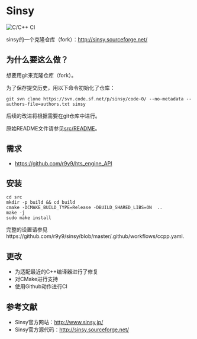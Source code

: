 # Sinsy

![C/C++ CI](https://github.com/r9y9/sinsy/workflows/C/C++%20CI/badge.svg)

sinsy的一个克隆仓库（fork）：http://sinsy.sourceforge.net/

## 为什么要这么做？

想要用git来克隆仓库（fork）。

为了保存提交历史，用以下命令初始化了仓库：

```
git svn clone https://svn.code.sf.net/p/sinsy/code-0/ --no-metadata --authors-file=authors.txt sinsy
```

后续的改进将根据需要在git仓库中进行。

原始README文件请参见[src/README](src/README)。

## 需求

- https://github.com/r9y9/hts_engine_API

## 安装

```
cd src
mkdir -p build && cd build
cmake -DCMAKE_BUILD_TYPE=Release -DBUILD_SHARED_LIBS=ON  ..
make -j
sudo make install
```

完整的设置请参见https://github.com/r9y9/sinsy/blob/master/.github/workflows/ccpp.yaml.


## 更改

- 为适配最近的C++编译器进行了修复
- 对CMake进行支持
- 使用Github动作进行CI

## 参考文献

- Sinsy官方网站：http://www.sinsy.jp/
- Sinsy官方源代码：http://sinsy.sourceforge.net/
